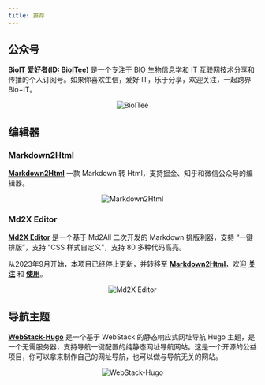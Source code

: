 ```yaml
---
title: 推荐
---
```



## 公众号

[**BioIT 爱好者(ID: BioITee)**](https://www.bioitee.com/) 是一个专注于 BIO 生物信息学和 IT 互联网技术分享和传播的个人订阅号。如果你喜欢生信，爱好 IT，乐于分享，欢迎关注，一起跨界 Bio+IT。    
<p align="center">
    <img style="max-width:400px" src="https://slab-1251708715.cos.ap-guangzhou.myqcloud.com/website/portfolio/bioitee.png" alt="BioITee"><br>
</p>

## 编辑器

### Markdown2Html

[**Markdown2Html**](https://md.bioitee.com/) 一款 Markdown 转 Html，支持掘金、知乎和微信公众号的编辑器。
<p align="center">
    <img style="max-widrh:600px" src="https://slab-1251708715.cos.ap-guangzhou.myqcloud.com/website/portfolio/markdown2html.png" alt="Markdown2Html">
</p>

### Md2X Editor

[**Md2X Editor**](https://mdx.bioitee.com/) 是一个基于 Md2All 二次开发的 Markdown 排版利器，支持 “一键排版”，支持 “CSS 样式自定义”，支持 80 多种代码高亮。    

从2023年9月开始，本项目已经停止更新，并转移至 **[Markdown2Html](https://github.com/shenweiyan/Markdown2Html)**，欢迎 **[关注](https://github.com/shenweiyan/Markdown2Html)** 和 **[使用](https://md.bioitee.com/)**。
<p align="center">
    <img style="max-widrh:600px" src="https://slab-1251708715.cos.ap-guangzhou.myqcloud.com/website/portfolio/md2xeditor.jpg" alt="Md2X Editor">
</p>

## 导航主题

[**WebStack-Hugo**](https://github.com/shenweiyan/WebStack-Hugo) 是一个基于 WebStack 的静态响应式网址导航 Hugo 主题，是一个无需服务器，支持导航一键配置的纯静态网址导航网站。这是一个开源的公益项目，你可以拿来制作自己的网址导航，也可以做与导航无关的网站。
<p align="center">
    <img style="max-widrh:600px" src="https://slab-1251708715.cos.ap-guangzhou.myqcloud.com/website/portfolio/webstack-hugo.jpg" alt="WebStack-Hugo">
</p>
